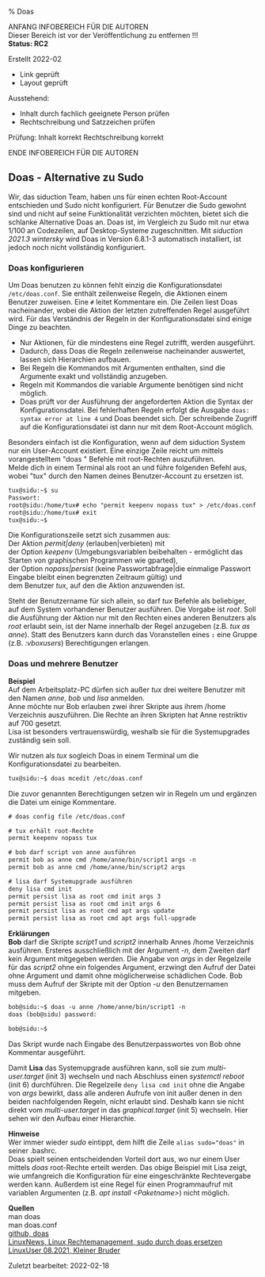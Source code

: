 % Doas

ANFANG   INFOBEREICH FÜR DIE AUTOREN  
Dieser Bereich ist vor der Veröffentlichung zu entfernen !!!  
**Status: RC2**

Erstellt 2022-02  
+ Link geprüft
+ Layout geprüft

Ausstehend:  
+ Inhalt durch fachlich geeignete Person prüfen
+ Rechtschreibung und Satzzeichen prüfen

Prüfung: Inhalt korrekt
Rechtschreibung korrekt

ENDE   INFOBEREICH FÜR DIE AUTOREN

## Doas - Alternative zu Sudo

Wir, das siduction Team, haben uns für einen echten Root-Account entschieden und Sudo nicht konfiguriert. Für Benutzer die Sudo gewohnt sind und nicht auf seine Funktionalität verzichten möchten, bietet sich die schlanke Alternative Doas an. Doas ist, im Vergleich zu Sudo mit nur etwa 1/100 an Codezeilen, auf Desktop-Systeme zugeschnitten. Mit *siduction 2021.3 wintersky* wird Doas in Version 6.8.1-3 automatisch installiert, ist jedoch noch nicht vollständig konfiguriert.

### Doas konfigurieren

Um Doas benutzen zu können fehlt einzig die Konfigurationsdatei `/etc/doas.conf`. Sie enthält zeilenweise Regeln, die Aktionen einem Benutzer zuweisen. Eine `#` leitet Kommentare ein. Die Zeilen liest Doas nacheinander, wobei die Aktion der letzten zutreffenden Regel ausgeführt wird. Für das Verständnis der Regeln in der Konfigurationsdatei sind einige Dinge zu beachten.  
- Nur Aktionen, für die mindestens eine Regel zutrifft, werden ausgeführt.
- Dadurch, dass Doas die Regeln zeilenweise nacheinander auswertet, lassen sich Hierarchien aufbauen.
- Bei Regeln die Kommandos mit Argumenten enthalten, sind die Argumente exakt und vollständig anzugeben.
- Regeln mit Kommandos die variable Argumente benötigen sind nicht möglich.
- Doas prüft vor der Ausführung der angeforderten Aktion die Syntax der Konfigurationsdatei. Bei fehlerhaften Regeln erfolgt die Ausgabe `doas: syntax error at line 4` und Doas beendet sich. Der schreibende Zugriff auf die Konfigurationsdatei ist dann nur mit dem Root-Account möglich.

Besonders einfach ist die Konfiguration, wenn auf dem siduction System nur ein User-Account existiert. Eine einzige Zeile reicht um mittels vorangestelltem "doas " Befehle mit root-Rechten auszuführen.  
Melde dich in einem Terminal als root an und führe folgenden Befehl aus, wobei "tux" durch den Namen deines Benutzer-Account zu ersetzen ist. 

~~~txt
tux@sidu:~$ su
Passwort:
root@sidu:/home/tux# echo "permit keepenv nopass tux" > /etc/doas.conf
root@sidu:/home/tux# exit
tux@sidu:~$
~~~

Die Konfigurationszeile setzt sich zusammen aus:  
Der Aktion *permit|deny* (erlauben|verbieten) mit  
der Option *keepenv* (Umgebungsvariablen beibehalten - ermöglicht das Starten von graphischen Programmen wie gparted),  
der Option *nopass|persist* (keine Passwortabfrage|die einmalige Passwort Eingabe bleibt einen begrenzten Zeitraum gültig) und  
dem Benutzer *tux*, auf den die Aktion anzuwenden ist.

Steht der Benutzername für sich allein, so darf *tux* Befehle als beliebiger, auf dem System vorhandener Benutzer ausführen. Die Vorgabe ist *root*. Soll die Ausführung der Aktion nur mit den Rechten eines anderen Benutzers als *root* erlaubt sein, ist der Name innerhalb der Regel anzugeben (z.B. *tux as anne*). Statt des Benutzers kann durch das Voranstellen eines **`:`** eine Gruppe (z.B. *:vboxusers*) Berechtigungen erlangen.

### Doas und mehrere Benutzer

**Beispiel**  
Auf dem Arbeitsplatz-PC dürfen sich außer *tux* drei weitere Benutzer mit den Namen *anne*, *bob* und *lisa* anmelden.  
Anne möchte nur Bob erlauben zwei ihrer Skripte aus ihrem /home Verzeichnis auszuführen. Die Rechte an ihren Skripten hat Anne restriktiv auf 700 gesetzt.  
Lisa ist besonders vertrauenswürdig, weshalb sie für die Systemupgrades zuständig sein soll.

Wir nutzen als *tux* sogleich Doas in einem Terminal um die Konfigurationsdatei zu bearbeiten.

~~~txt
tux@sidu:~$ doas mcedit /etc/doas.conf
~~~

Die zuvor genannten Berechtigungen setzen wir in Regeln um und ergänzen die Datei um einige Kommentare.

~~~txt
# doas config file /etc/doas.conf

# tux erhält root-Rechte
permit keepenv nopass tux

# bob darf script von anne ausführen
permit bob as anne cmd /home/anne/bin/script1 args -n
permit bob as anne cmd /home/anne/bin/script2 args

# lisa darf Systemupgrade ausführen
deny lisa cmd init
permit persist lisa as root cmd init args 3
permit persist lisa as root cmd init args 6
permit persist lisa as root cmd apt args update
permit persist lisa as root cmd apt args full-upgrade
~~~

**Erklärungen**  
**Bob** darf die Skripte *script1* und *script2* innerhalb Annes /home Verzeichnis ausführen. Ersteres ausschließlich mit der Argument *-n*, dem Zweiten darf kein Argument mitgegeben werden. Die Angabe von *args* in der Regelzeile für das *script2* ohne ein folgendes Argument, erzwingt den Aufruf der Datei ohne Argument und damit ohne möglicherweise schädlichen Code. Bob muss dem Aufruf der Skripte mit der Option *-u* den Benutzernamen mitgeben.

~~~txt
bob@sidu:~$ doas -u anne /home/anne/bin/script1 -n
doas (bob@sidu) password:

bob@sidu:~$
~~~

Das Skript wurde nach Eingabe des Benutzerpasswortes von Bob ohne Kommentar ausgeführt.

Damit **Lisa** das Systemupgrade ausführen kann, soll sie zum *multi-user.target* (init 3) wechseln und nach Abschluss einen *systemctl reboot* (init 6) durchführen. Die Regelzeile `deny lisa cmd init` ohne die Angabe von *args* bewirkt, dass alle anderen Aufrufe von init außer denen in den beiden nachfolgenden Regeln, nicht erlaubt sind. Deshalb kann sie nicht direkt vom *multi-user.target* in das *graphical.target* (init 5) wechseln. Hier sehen wir den Aufbau einer Hierarchie.

**Hinweise**  
Wer immer wieder *sudo* eintippt, dem hilft die Zeile `alias sudo="doas"` in seiner .bashrc.  
Doas spielt seinen entscheidenden Vorteil dort aus, wo nur einem User mittels *doas* root-Rechte erteilt werden. Das obige Beispiel mit Lisa zeigt, wie umfangreich die Konfiguration für eine eingeschränkte Rechtevergabe werden kann. Außerdem ist eine Regel für einen Programmaufruf mit variablen Argumenten (z.B. *apt install \<Paketname\>*) nicht möglich.

**Quellen**  
man doas  
man doas.conf  
[github, doas](https://github.com/slicer69/doas)  
[LinuxNews, Linux Rechtemanagement, sudo durch doas ersetzen](https://linuxnews.de/2020/10/linux-rechtemanagement-sudo-durch-doas-ersetzen/)  
[LinuxUser 08.2021, Kleiner Bruder](https://www.linux-community.de/ausgaben/linuxuser/2021/08/mit-doas-statt-sudo-administrative-aufgaben-erledigen/)

<div id="rev">Zuletzt bearbeitet: 2022-02-18</div>
